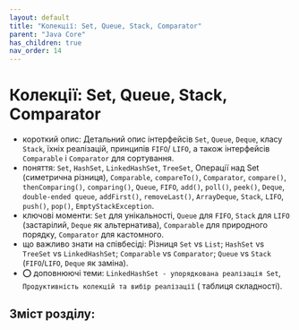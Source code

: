 ```yaml
---
layout: default
title: "Колекції: Set, Queue, Stack, Comparator"
parent: "Java Core"
has_children: true
nav_order: 14
---
```


# Колекції: Set, Queue, Stack, Comparator

* короткий опис: Детальний опис інтерфейсів `Set`, `Queue`, `Deque`, класу `Stack`, їхніх реалізацій, принципів `FIFO`/ `LIFO`, а також інтерфейсів `Comparable` і `Comparator` для сортування.
* поняття: `Set`, `HashSet`, `LinkedHashSet`, `TreeSet`, Операції над Set (симетрична різниця), `Comparable`, `compareTo()`, `Comparator`, `compare()`, `thenComparing()`, `comparing()`, `Queue`, `FIFO`, `add()`, `poll()`, `peek()`, `Deque`, `double-ended queue`, `addFirst()`, `removeLast()`, `ArrayDeque`, `Stack`, `LIFO`, `push()`, `pop()`, `EmptyStackException`.
* ключові моменти: `Set` для унікальності, `Queue` для `FIFO`, `Stack` для `LIFO` (застарілий, `Deque` як альтернатива), `Comparable` для природного порядку, `Comparator` для кастомного.
* що важливо знати на співбесіді: Різниця `Set` vs `List`; `HashSet` vs `TreeSet` vs `LinkedHashSet`; `Comparable` vs `Comparator`; `Queue` vs `Stack` (`FIFO`/`LIFO`, `Deque` як заміна).
* ⭕ доповнюючі теми: `LinkedHashSet - упорядкована реалізація Set`, `Продуктивність колекцій та вибір реалізації` (
  таблиця складності).

## Зміст розділу:
